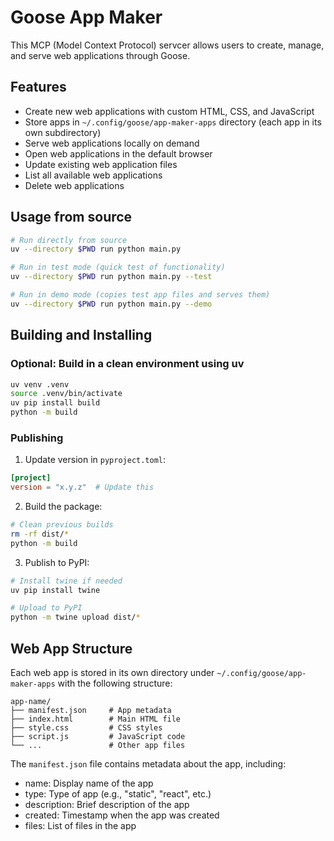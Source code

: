 # Goose App Maker

This MCP (Model Context Protocol) servcer allows users to create, manage, and serve web applications through Goose.

## Features

- Create new web applications with custom HTML, CSS, and JavaScript
- Store apps in `~/.config/goose/app-maker-apps` directory (each app in its own subdirectory)
- Serve web applications locally on demand
- Open web applications in the default browser
- Update existing web application files
- List all available web applications
- Delete web applications

## Usage from source

```sh
# Run directly from source
uv --directory $PWD run python main.py

# Run in test mode (quick test of functionality)
uv --directory $PWD run python main.py --test

# Run in demo mode (copies test app files and serves them)
uv --directory $PWD run python main.py --demo
```

## Building and Installing

### Optional: Build in a clean environment using uv

```sh
uv venv .venv
source .venv/bin/activate
uv pip install build
python -m build
```

### Publishing

1. Update version in `pyproject.toml`:

```toml
[project]
version = "x.y.z"  # Update this
```

2. Build the package:

```bash
# Clean previous builds
rm -rf dist/*
python -m build
```

3. Publish to PyPI:

```bash
# Install twine if needed
uv pip install twine

# Upload to PyPI
python -m twine upload dist/*
```

## Web App Structure

Each web app is stored in its own directory under `~/.config/goose/app-maker-apps` with the following structure:

```
app-name/
├── manifest.json     # App metadata
├── index.html        # Main HTML file
├── style.css         # CSS styles
├── script.js         # JavaScript code
└── ...               # Other app files
```

The `manifest.json` file contains metadata about the app, including:
- name: Display name of the app
- type: Type of app (e.g., "static", "react", etc.)
- description: Brief description of the app
- created: Timestamp when the app was created
- files: List of files in the app
